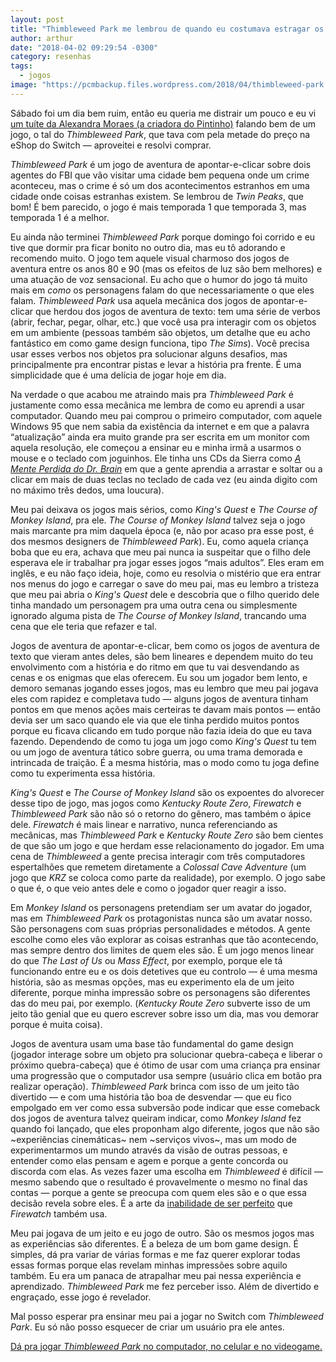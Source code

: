 ```yaml
---
layout: post
title: "Thimbleweed Park me lembrou de quando eu costumava estragar os jogos do meu pai"
author: arthur
date: "2018-04-02 09:29:54 -0300"
category: resenhas
tags:
  - jogos
image: "https://pcmbackup.files.wordpress.com/2018/04/thimbleweed-park.jpg"
---
```


Sábado foi um dia bem ruim, então eu queria me distrair um pouco e eu vi [um tuíte da Alexandra Moraes (a criadora do Pintinho)](https://twitter.com/alechandracomix/status/979849906897719296) falando bem de um jogo, o tal do _Thimbleweed Park_, que tava com pela metade do preço na eShop do Switch — aproveitei e resolvi comprar.

_Thimbleweed Park_ é um jogo de aventura de apontar-e-clicar sobre dois agentes do FBI que vão visitar uma cidade bem pequena onde um crime aconteceu, mas o crime é só um dos acontecimentos estranhos em uma cidade onde coisas estranhas existem. Se lembrou de _Twin Peaks_, que bom! É bem parecido, o jogo é mais temporada 1 que temporada 3, mas temporada 1 é a melhor.

Eu ainda não terminei _Thimbleweed Park_ porque domingo foi corrido e eu tive que dormir pra ficar bonito no outro dia, mas eu tô adorando e recomendo muito. O jogo tem aquele visual charmoso dos jogos de aventura entre os anos 80 e 90 (mas os efeitos de luz são bem melhores) e uma atuação de voz sensacional. Eu acho que o humor do jogo tá muito mais em _como_ os personagens falam do que necessariamente o que eles falam. _Thimbleweed Park_ usa aquela mecânica dos jogos de apontar-e-clicar que herdou dos jogos de aventura de texto: tem uma série de verbos (abrir, fechar, pegar, olhar, etc.) que você usa pra interagir com os objetos em um ambiente (pessoas também são objetos, um detalhe que eu acho fantástico em como game design funciona, tipo _The Sims_). Você precisa usar esses verbos nos objetos pra solucionar alguns desafios, mas principalmente pra encontrar pistas e levar a história pra frente. É uma simplicidade que é uma delícia de jogar hoje em dia.

Na verdade o que acabou me atraindo mais pra _Thimbleweed Park_ é justamente como essa mecânica me lembra de como eu aprendi a usar computador. Quando meu pai comprou o primeiro computador, com aquele Windows 95 que nem sabia da existência da internet e em que a palavra “atualização” ainda era muito grande pra ser escrita em um monitor com aquela resolução, ele começou a ensinar eu e minha irmã a usarmos o mouse e o teclado com joguinhos. Ele tinha uns CDs da Sierra como _[A Mente Perdida do Dr. Brain](https://en.wikipedia.org/wiki/The_Lost_Mind_of_Dr._Brain)_ em que a gente aprendia a arrastar e soltar ou a clicar em mais de duas teclas no teclado de cada vez (eu ainda digito com no máximo três dedos, uma loucura).

Meu pai deixava os jogos mais sérios, como _King's Quest_ e _The Course of Monkey Island_, pra ele. _The Course of Monkey Island_ talvez seja o jogo mais marcante pra mim daquela época (e, não por acaso pra esse post, é dos mesmos designers de _Thimbleweed Park_). Eu, como aquela criança boba que eu era, achava que meu pai nunca ia suspeitar que o filho dele esperava ele ir trabalhar pra jogar esses jogos “mais adultos”. Eles eram em inglês, e eu não faço ideia, hoje, como eu resolvia o mistério que era entrar nos menus do jogo e carregar o save do meu pai, mas eu lembro a tristeza que meu pai abria o _King's Quest_ dele e descobria que o filho querido dele tinha mandado um personagem pra uma outra cena ou simplesmente ignorado alguma pista de _The Course of Monkey Island_, trancando uma cena que ele teria que refazer e tal.

Jogos de aventura de apontar-e-clicar, bem como os jogos de aventura de texto que vieram antes deles, são bem lineares e dependem muito do teu envolvimento com a história e do ritmo em que tu vai desvendando as cenas e os enigmas que elas oferecem. Eu sou um jogador bem lento, e demoro semanas jogando esses jogos, mas eu lembro que meu pai jogava eles com rapidez e completava tudo — alguns jogos de aventura tinham pontos em que menos ações mais certeiras te davam mais pontos — então devia ser um saco quando ele via que ele tinha perdido muitos pontos porque eu ficava clicando em tudo porque não fazia ideia do que eu tava fazendo. Dependendo de como tu joga um jogo como _King's Quest_ tu tem ou um jogo de aventura tático sobre guerra, ou uma trama demorada e intrincada de traição. É a mesma história, mas o modo como tu joga define como tu experimenta essa história.

_King's Quest_ e _The Course of Monkey Island_ são os expoentes do alvorecer desse tipo de jogo, mas jogos como _Kentucky Route Zero_, _Firewatch_ e _Thimbleweed Park_ são não só o retorno do gênero, mas também o ápice dele. _Firewatch_ é mais linear e narrativo, nunca referenciando as mecânicas, mas _Thimbleweed Park_ e _Kentucky Route Zero_ são bem cientes de que são um jogo e que herdam esse relacionamento do jogador. Em uma cena de _Thimbleweed_ a gente precisa interagir com três computadores espertalhões que remetem diretamente a _Colossal Cave Adventure_ (um jogo que _KRZ_ se coloca como parte da realidade), por exemplo. O jogo sabe o que é, o que veio antes dele e como o jogador quer reagir a isso.

Em _Monkey Island_ os personagens pretendiam ser um avatar do jogador, mas em _Thimbleweed Park_ os protagonistas nunca são um avatar nosso. São personagens com suas próprias personalidades e métodos. A gente escolhe como eles vão explorar as coisas estranhas que tão acontecendo, mas sempre dentro dos limites de quem eles são. É um jogo menos linear do que _The Last of Us_ ou _Mass Effect_, por exemplo, porque ele tá funcionando entre eu e os dois detetives que eu controlo — é uma mesma história, são as mesmas opções, mas eu experimento ela de um jeito diferente, porque minha impressão sobre os personagens são diferentes das do meu pai, por exemplo. (_Kentucky Route Zero_ subverte isso de um jeito tão genial que eu quero escrever sobre isso um dia, mas vou demorar porque é muita coisa).

Jogos de aventura usam uma base tão fundamental do game design (jogador interage sobre um objeto pra solucionar quebra-cabeça e liberar o próximo quebra-cabeça) que é ótimo de usar com uma criança pra ensinar uma progressão que o computador usa sempre (usuário clica em botão pra realizar operação). _Thimbleweed Park_ brinca com isso de um jeito tão divertido — e com uma história tão boa de desvendar — que eu fico empolgado em ver como essa subversão pode indicar que esse comeback dos jogos de aventura talvez queiram indicar, como _Monkey Island_ fez quando foi lançado, que eles proponham algo diferente, jogos que não são ~experiências cinemáticas~ nem ~serviços vivos~, mas um modo de experimentarmos um mundo através da visão de outras pessoas, e entender como elas pensam e agem e porque a gente concorda ou discorda com elas. As vezes fazer uma escolha em _Thimbleweed_ é difícil — mesmo sabendo que o resultado é provavelmente o mesmo no final das contas — porque a gente se preocupa com quem eles são e o que essa decisão revela sobre eles. É a arte da [inabilidade de ser perfeito](https://www.polygon.com/2016/2/12/10966494/firewatch-agency-campo-santo) que _Firewatch_ também usa.

Meu pai jogava de um jeito e eu jogo de outro. São os mesmos jogos mas as experiências são diferentes. É a beleza de um bom game design. É simples, dá pra variar de várias formas e me faz querer explorar todas essas formas porque elas revelam minhas impressões sobre aquilo também. Eu era um panaca de atrapalhar meu pai nessa experiência e aprendizado. _Thimbleweed Park_ me fez perceber isso. Além de divertido e engraçado, esse jogo é revelador.

Mal posso esperar pra ensinar meu pai a jogar no Switch com _Thimbleweed Park_. Eu só não posso esquecer de criar um usuário pra ele antes.

[Dá pra jogar _Thimbleweed Park_ no computador, no celular e no videogame.](https://thimbleweedpark.com)
